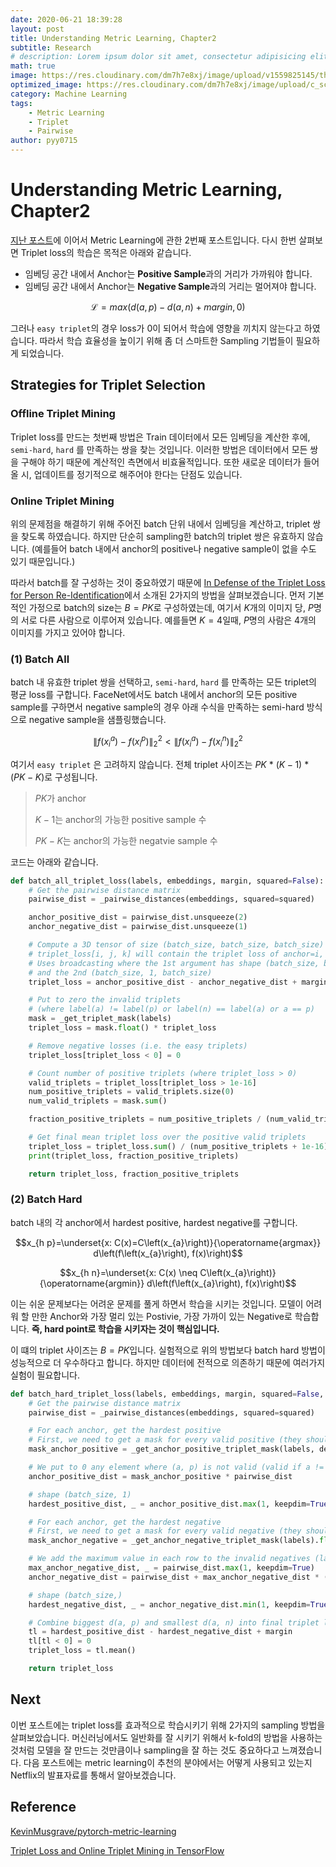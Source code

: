```yaml
---
date: 2020-06-21 18:39:28
layout: post
title: Understanding Metric Learning, Chapter2
subtitle: Research
# description: Lorem ipsum dolor sit amet, consectetur adipisicing elit, sed do eiusmod tempor incididunt ut labore et dolore magna aliqua.
math: true
image: https://res.cloudinary.com/dm7h7e8xj/image/upload/v1559825145/theme16_o0seet.jpg
optimized_image: https://res.cloudinary.com/dm7h7e8xj/image/upload/c_scale,w_380/v1559825145/theme16_o0seet.jpg
category: Machine Learning
tags:
    - Metric Learning
    - Triplet
    - Pairwise
author: pyy0715
---
```


# Understanding Metric Learning, Chapter2

[지난 포스트](https://pyy0715.github.io/Metric_Learning1/)에 이어서 Metric Learning에 관한 2번째 포스트입니다.
다시 한번 살펴보면 Triplet loss의 학습은 목적은 아래와 같습니다.

- 임베딩 공간 내에서 Anchor는 **Positive Sample**과의 거리가 가까워야 합니다.
- 임베딩 공간 내에서 Anchor는 **Negative Sample**과의 거리는 멀어져야 합니다.

$$\mathcal{L} = max(d(a, p) - d(a, n) + margin, 0)$$

그러나 `easy triplet`의 경우 loss가 0이 되어서 학습에 영향을 끼치지 않는다고 하였습니다.
따라서 학습 효율성을 높이기 위해 좀 더 스마트한 Sampling 기법들이 필요하게 되었습니다.

## Strategies for Triplet Selection

### Offline Triplet Mining

Triplet loss를 만드는 첫번째 방법은 Train 데이터에서 모든 임베딩을 계산한 후에, `semi-hard`, `hard` 를 만족하는 쌍을 찾는 것입니다.
이러한 방법은 데이터에서 모든 쌍을 구해야 하기 때문에 계산적인 측면에서 비효율적입니다.
또한 새로운 데이터가 들어올 시, 업데이트를 정기적으로 해주어야 한다는 단점도 있습니다.


### Online Triplet Mining

위의 문제점을 해결하기 위해  주어진 batch 단위 내에서 임베딩을 계산하고, triplet 쌍을 찾도록 하였습니다.
하지만 단순히 sampling한 batch의 triplet 쌍은 유효하지 않습니다.
(예를들어 batch 내에서 anchor의 positive나 negative sample이 없을 수도 있기 때문입니다.)

따라서 batch를 잘 구성하는 것이 중요하였기 때문에 [In Defense of the Triplet Loss for Person Re-Identification](https://arxiv.org/abs/1703.07737)에서 소개된 2가지의 방법을 살펴보겠습니다.
먼저 기본적인 가정으로 batch의 size는 $B=PK$로 구성하였는데, 여기서 $K$개의 이미지 당, $P$명의 서로 다른 사람으로 이루어져 있습니다.
예를들면 $K=4$일때,  $P$명의 사람은 4개의 이미지를 가지고 있어야 합니다.


### (1) Batch All

batch 내 유효한 triplet 쌍을 선택하고, `semi-hard`, `hard` 를 만족하는 모든 triplet의 평균 loss를 구합니다.
FaceNet에서도 batch 내에서 anchor의 모든 positive sample를 구하면서 negative sample의 경우
아래 수식을 만족하는 semi-hard 방식으로 negative sample을 샘플링했습니다.

$$\left\|f\left(x_{i}^{a}\right)-  
f\left(x_{i}^{p}\right)\right\|_{2}^{2}<\left\|f\left(x_{i}^{a}\right)-f\left(x_{i}^{n}\right)\right\|_{2}^{2}$$

여기서 `easy triplet` 은 고려하지 않습니다.
전체 triplet 사이즈는 $PK$ * $(K−1)$ * $(PK−K)$로 구성됩니다.

> $PK$가 anchor
>
> $K-1$는 anchor의 가능한 positive sample 수
>
> $PK-K$는 anchor의 가능한 negatvie sample 수

코드는 아래와 같습니다.

```python
def batch_all_triplet_loss(labels, embeddings, margin, squared=False):
    # Get the pairwise distance matrix
    pairwise_dist = _pairwise_distances(embeddings, squared=squared)

    anchor_positive_dist = pairwise_dist.unsqueeze(2)
    anchor_negative_dist = pairwise_dist.unsqueeze(1)

    # Compute a 3D tensor of size (batch_size, batch_size, batch_size)
    # triplet_loss[i, j, k] will contain the triplet loss of anchor=i, positive=j, negative=k
    # Uses broadcasting where the 1st argument has shape (batch_size, batch_size, 1)
    # and the 2nd (batch_size, 1, batch_size)
    triplet_loss = anchor_positive_dist - anchor_negative_dist + margin

    # Put to zero the invalid triplets
    # (where label(a) != label(p) or label(n) == label(a) or a == p)
    mask = _get_triplet_mask(labels)
    triplet_loss = mask.float() * triplet_loss

    # Remove negative losses (i.e. the easy triplets)
    triplet_loss[triplet_loss < 0] = 0

    # Count number of positive triplets (where triplet_loss > 0)
    valid_triplets = triplet_loss[triplet_loss > 1e-16]
    num_positive_triplets = valid_triplets.size(0)
    num_valid_triplets = mask.sum()

    fraction_positive_triplets = num_positive_triplets / (num_valid_triplets.float() + 1e-16)

    # Get final mean triplet loss over the positive valid triplets
    triplet_loss = triplet_loss.sum() / (num_positive_triplets + 1e-16)
    print(triplet_loss, fraction_positive_triplets)

    return triplet_loss, fraction_positive_triplets
```

### (2) Batch Hard

batch 내의 각 anchor에서 hardest positive, hardest negative를 구합니다.

$$x_{h p}=\underset{x: C(x)=C\left(x_{a}\right)}{\operatorname{argmax}} d\left(f\left(x_{a}\right), f(x)\right)$$

$$x_{h n}=\underset{x: C(x) \neq C\left(x_{a}\right)}{\operatorname{argmin}} d\left(f\left(x_{a}\right), f(x)\right)$$

이는 쉬운 문제보다는 어려운 문제를 풀게 하면서 학습을 시키는 것입니다.
모델이 어려워 할 만한 Anchor와 가장 멀리 있는 Postivie, 가장 가까이 있는 Negative로 학습합니다.
**즉, hard point로 학습을 시키자는 것이 핵심입니다.**

이 떄의 triplet 사이즈는 $B=PK$입니다.
실험적으로 위의 방법보다 batch hard 방법이 성능적으로 더 우수하다고 합니다.
하지만 데이터에 전적으로 의존하기 때문에 여러가지 실험이 필요합니다.

```python
def batch_hard_triplet_loss(labels, embeddings, margin, squared=False, device='cpu'):
    # Get the pairwise distance matrix
    pairwise_dist = _pairwise_distances(embeddings, squared=squared)

    # For each anchor, get the hardest positive
    # First, we need to get a mask for every valid positive (they should have same label)
    mask_anchor_positive = _get_anchor_positive_triplet_mask(labels, device).float()

    # We put to 0 any element where (a, p) is not valid (valid if a != p and label(a) == label(p))
    anchor_positive_dist = mask_anchor_positive * pairwise_dist

    # shape (batch_size, 1)
    hardest_positive_dist, _ = anchor_positive_dist.max(1, keepdim=True)

    # For each anchor, get the hardest negative
    # First, we need to get a mask for every valid negative (they should have different labels)
    mask_anchor_negative = _get_anchor_negative_triplet_mask(labels).float()

    # We add the maximum value in each row to the invalid negatives (label(a) == label(n))
    max_anchor_negative_dist, _ = pairwise_dist.max(1, keepdim=True)
    anchor_negative_dist = pairwise_dist + max_anchor_negative_dist * (1.0 - mask_anchor_negative)

    # shape (batch_size,)
    hardest_negative_dist, _ = anchor_negative_dist.min(1, keepdim=True)

    # Combine biggest d(a, p) and smallest d(a, n) into final triplet loss
    tl = hardest_positive_dist - hardest_negative_dist + margin
    tl[tl < 0] = 0
    triplet_loss = tl.mean()

    return triplet_loss
```

## Next

이번 포스트에는 triplet loss를 효과적으로 학습시키기 위해 2가지의 sampling 방법을 살펴보았습니다.
머신러닝에서도 일반화를 잘 시키기 위해서 k-fold의 방법을 사용하는 것처럼 모델을 잘 만드는 것만큼이나 sampling을 잘 하는 것도 중요하다고 느껴졌습니다.
다음 포스트에는 metric learning이 추천의 분야에서는 어떻게 사용되고 있는지 Netflix의 발표자료를 통해서 알아보겠습니다.

## Reference

[KevinMusgrave/pytorch-metric-learning](https://github.com/KevinMusgrave/pytorch-metric-learning)

[Triplet Loss and Online Triplet Mining in TensorFlow](https://omoindrot.github.io/triplet-loss#a-better-implementation-with-online-triplet-mining)
